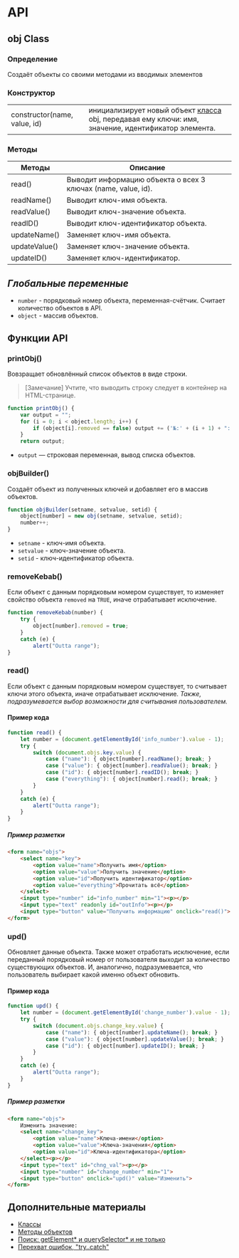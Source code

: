 # API

## obj Class

### Определение
Создаёт объекты со своими методами из вводимых элементов
### Конструктор
|||
|-|-|
| constructor(name, value, id) | инициализирует новый объект [класса](https://learn.javascript.ru/es-class) obj, передавая ему ключи: имя, значение, идентификатор элемента. |
### Методы
|Методы| Описание|
|-|-|
| read() | Выводит информацию объекта о всех 3 ключах (name, value, id). |
| readName() | Выводит ключ-имя объекта. |
| readValue() | Выводит ключ-значение объекта. |
| readID() | Выводит ключ-идентификатор объекта. |
| updateName() | Заменяет ключ-имя объекта. |
| updateValue() | Заменяет ключ-значение объекта. |
| updateID() | Заменяет ключ-идентификатор. |

## *Глобальные переменные*
* `number` - порядковый номер объекта, переменная-счётчик. Считает количество объектов в API.
* `object` - массив объектов.

## Функции API

### **printObj()**
Вовзращает обновлённый список объектов в виде строки.
> [Замечание]
> Учтите, что выводить строку следует в контейнер на HTML-странице.
```javascript
function printObj() {
    var output = "";
    for (i = 0; i < object.length; i++) {
        if (object[i].removed == false) output += ('№:' + (i + 1) + ": " + object[i].name + " <p></p>\n");
    }
    return output;
```
* `output` — строковая переменная, вывод списка объектов.
### **objBuilder()**
Создаёт объект из полученных ключей и добавляет его в массив объектов.
```javascript
function objBuilder(setname, setvalue, setid) {
    object[number] = new obj(setname, setvalue, setid);
    number++;
}
```
* `setname` - ключ-имя объекта.
* `setvalue` - ключ-значение объекта.
* `setid` - ключ-идентификатор объекта.
### **removeKebab()**
Если объект с данным порядковым номером существует, то изменяет свойство объекта `removed` на `TRUE`, иначе отрабатывает исключение.
```javascript
function removeKebab(number) {
    try {
        object[number].removed = true;
    }
    catch (e) {
        alert("Outta range");
}
```
### **read()**
Если объект с данным порядковым номером существует, то считывает ключи этого объекта, иначе отрабатывает исключение.
*Также, подразумевается выбор возможности для считывания пользователем.*
#### Пример кода
```javascript
function read() {
    let number = (document.getElementById('info_number').value - 1);
    try {
        switch (document.objs.key.value) {
            case ("name"): { object[number].readName(); break; }
            case ("value"): { object[number].readValue(); break; }       
            case ("id"): { object[number].readID(); break; }
            case ("everything"): { object[number].read(); break; }
        }
    }
    catch (e) {
        alert("Outta range");
    }
}
```
#####  Пример разметки
```html
<form name="objs">
    <select name="key">
        <option value="name">Получить имя</option>
        <option value="value">Получить значение</option>
        <option value="id">Получить идентификатор</option>
        <option value="everything">Прочитать всё</option>
    </select> 
    <input type="number" id="info_number" min="1"><p></p>
    <input type="text" readonly id="outInfo"><p></p>
    <input type="button" value="Получить информацию" onclick="read()">
</form>
```
### **upd()**
Обновляет данные объекта. Также может отработать исключение, если переданный порядковый номер от пользователя выходит за количество существующих объектов. И, аналогично, подразумевается, что пользователь выбирает какой именно объект обновить.
#### Пример кода
```javascript
function upd() {
    let number = (document.getElementById('change_number').value - 1);
    try {
        switch (document.objs.change_key.value) {
            case ("name"): { object[number].updateName(); break; }
            case ("value"): { object[number].updateValue(); break; }
            case ("id"): { object[number].updateID(); break; }
        }
    }
    catch (e) {
        alert("Outta range");
    }
}
```
##### Пример разметки
```html
<form name="objs">  
    Изменить значение:
    <select name="change_key">
        <option value="name">Ключа-имени</option>
        <option value="value">Ключа-значения</option>
        <option value="id">Ключа-идентификатора</option>
    </select><p></p>
    <input type="text" id="chng_val"><p></p>
    <input type="number" id="change_number" min="1">
    <input type="button" onclick="upd()" value="Изменить">
</form>
```
## Дополнительные материалы
* [Классы](https://learn.javascript.ru/es-class)
* [Методы объектов](https://learn.javascript.ru/object-methods)
* [Поиск: getElement* и querySelector* и не только](https://learn.javascript.ru/searching-elements-dom)
* [Перехват ошибок, "try..catch"](https://learn.javascript.ru/exception)
